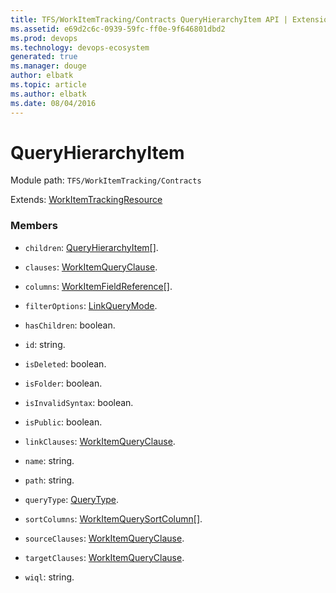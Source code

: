 ```yaml
---
title: TFS/WorkItemTracking/Contracts QueryHierarchyItem API | Extensions for Azure DevOps Services
ms.assetid: e69d2c6c-0939-59fc-ff0e-9f646801dbd2
ms.prod: devops
ms.technology: devops-ecosystem
generated: true
ms.manager: douge
author: elbatk
ms.topic: article
ms.author: elbatk
ms.date: 08/04/2016
---
```


# QueryHierarchyItem

Module path: `TFS/WorkItemTracking/Contracts`

Extends: [WorkItemTrackingResource](../../../TFS/WorkItemTracking/Contracts/WorkItemTrackingResource.md)

### Members

* `children`: [QueryHierarchyItem](../../../TFS/WorkItemTracking/Contracts/QueryHierarchyItem.md)[]. 

* `clauses`: [WorkItemQueryClause](../../../TFS/WorkItemTracking/Contracts/WorkItemQueryClause.md). 

* `columns`: [WorkItemFieldReference](../../../TFS/WorkItemTracking/Contracts/WorkItemFieldReference.md)[]. 

* `filterOptions`: [LinkQueryMode](../../../TFS/WorkItemTracking/Contracts/LinkQueryMode.md). 

* `hasChildren`: boolean. 

* `id`: string. 

* `isDeleted`: boolean. 

* `isFolder`: boolean. 

* `isInvalidSyntax`: boolean. 

* `isPublic`: boolean. 

* `linkClauses`: [WorkItemQueryClause](../../../TFS/WorkItemTracking/Contracts/WorkItemQueryClause.md). 

* `name`: string. 

* `path`: string. 

* `queryType`: [QueryType](../../../TFS/WorkItemTracking/Contracts/QueryType.md). 

* `sortColumns`: [WorkItemQuerySortColumn](../../../TFS/WorkItemTracking/Contracts/WorkItemQuerySortColumn.md)[]. 

* `sourceClauses`: [WorkItemQueryClause](../../../TFS/WorkItemTracking/Contracts/WorkItemQueryClause.md). 

* `targetClauses`: [WorkItemQueryClause](../../../TFS/WorkItemTracking/Contracts/WorkItemQueryClause.md). 

* `wiql`: string. 

